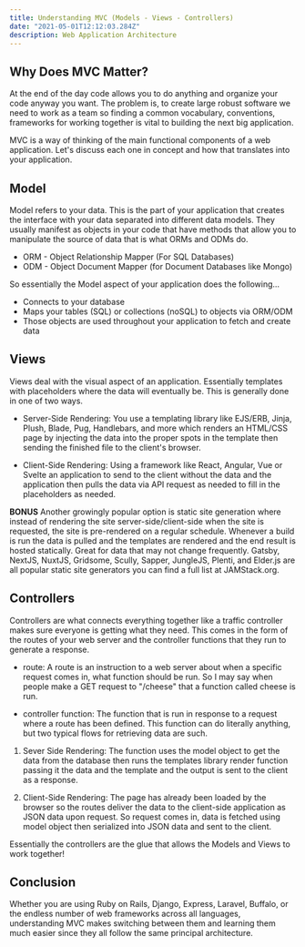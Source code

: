 ```yaml
---
title: Understanding MVC (Models - Views - Controllers)
date: "2021-05-01T12:12:03.284Z"
description: Web Application Architecture
---
```


## Why Does MVC Matter?

At the end of the day code allows you to do anything and organize your code anyway you want. The problem is, to create large robust software we need to work as a team so finding a common vocabulary, conventions, frameworks for working together is vital to building the next big application.

MVC is a way of thinking of the main functional components of a web application. Let's discuss each one in concept and how that translates into your application.

## Model

Model refers to your data. This is the part of your application that creates the interface with your data separated into different data models. They usually manifest as objects in your code that have methods that allow you to manipulate the source of data that is what ORMs and ODMs do.

- ORM - Object Relationship Mapper (For SQL Databases)
- ODM - Object Document Mapper (for Document Databases like Mongo)

So essentially the Model aspect of your application does the following...

- Connects to your database
- Maps your tables (SQL) or collections (noSQL) to objects via ORM/ODM
- Those objects are used throughout your application to fetch and create data

## Views

Views deal with the visual aspect of an application. Essentially templates with placeholders where the data will eventually be. This is generally done in one of two ways.

- Server-Side Rendering: You use a templating library like EJS/ERB, Jinja, Plush, Blade, Pug, Handlebars, and more which renders an HTML/CSS page by injecting the data into the proper spots in the template then sending the finished file to the client's browser.

- Client-Side Rendering: Using a framework like React, Angular, Vue or Svelte an application to send to the client without the data and the application then pulls the data via API request as needed to fill in the placeholders as needed.

**BONUS** Another growingly popular option is static site generation where instead of rendering the site server-side/client-side when the site is requested, the site is pre-rendered on a regular schedule. Whenever a build is run the data is pulled and the templates are rendered and the end result is hosted statically. Great for data that may not change frequently. Gatsby, NextJS, NuxtJS, Gridsome, Scully, Sapper, JungleJS, Plenti, and Elder.js are all popular static site generators you can find a full list at JAMStack.org.

## Controllers

Controllers are what connects everything together like a traffic controller makes sure everyone is getting what they need. This comes in the form of the routes of your web server and the controller functions that they run to generate a response.

- route: A route is an instruction to a web server about when a specific request comes in, what function should be run. So I may say when people make a GET request to "/cheese" that a function called cheese is run.

- controller function: The function that is run in response to a request where a route has been defined. This function can do literally anything, but two typical flows for retrieving data are such.

1. Sever Side Rendering: The function uses the model object to get the data from the database then runs the templates library render function passing it the data and the template and the output is sent to the client as a response.

2. Client-Side Rendering: The page has already been loaded by the browser so the routes deliver the data to the client-side application as JSON data upon request. So request comes in, data is fetched using model object then serialized into JSON data and sent to the client.

Essentially the controllers are the glue that allows the Models and Views to work together!

## Conclusion

Whether you are using Ruby on Rails, Django, Express, Laravel, Buffalo, or the endless number of web frameworks across all languages, understanding MVC makes switching between them and learning them much easier since they all follow the same principal architecture.